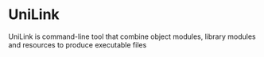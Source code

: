 # UniLink
UniLink is command-line tool that combine object modules, library modules and resources to produce executable files
